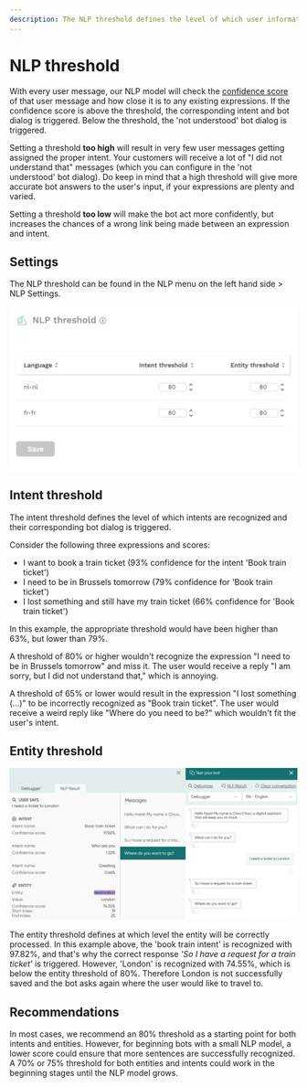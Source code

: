 ```yaml
---
description: The NLP threshold defines the level of which user information is understood
---
```


# NLP threshold

With every user message, our NLP model will check the [confidence score ](https://docs.chatlayer.ai/understanding-users/natural-language-processing-nlp)of that user message and how close it is to any existing expressions. If the confidence score is above the threshold, the corresponding intent and bot dialog is triggered. Below the threshold, the 'not understood' bot dialog is triggered.

Setting a threshold **too high** will result in very few user messages getting assigned the proper intent. Your customers will receive a lot of "I did not understand that" messages (which you can configure in the 'not understood' bot dialog). Do keep in mind that a high threshold will give more accurate bot answers to the user's input, if your expressions are plenty and varied.

Setting a threshold **too low** will make the bot act more confidently, but increases the chances of a wrong link being made between an expression and intent.

## Settings

The NLP threshold can be found in the NLP menu on the left hand side > NLP Settings.&#x20;



![](<../../.gitbook/assets/image (197).png>)

## Intent threshold

The intent threshold defines the level of which intents are recognized and their corresponding bot dialog is triggered.

Consider the following three expressions and scores:

* I want to book a train ticket (93% confidence for the intent 'Book train ticket')
* I need to be in Brussels tomorrow (79% confidence for 'Book train ticket')
* I lost something and still have my train ticket (66% confidence for 'Book train ticket')

In this example, the appropriate threshold would have been higher than 63%, but lower than 79%.

A threshold of 80% or higher wouldn't recognize the expression "I need to be in Brussels tomorrow" and miss it. The user would receive a reply "I am sorry, but I did not understand that," which is annoying.

A threshold of 65% or lower would result in the expression "I lost something (...)" to be incorrectly recognized as "Book train ticket". The user would receive a weird reply like "Where do you need to be?" which wouldn't fit the user's intent.



## Entity threshold

![An example where the entity 'London' is recognized with 74.55%](<../../.gitbook/assets/image (684).png>)

The entity threshold defines at which level the entity will be correctly processed. In this example above, the 'book train intent' is recognized with 97.82%, and that's why the correct response _'So I have a request for a train ticket'_ is triggered. However, 'London' is recognized with 74.55%, which is below the entity threshold of 80%. Therefore London is not successfully saved and the bot asks again where the user would like to travel to.

## Recommendations

In most cases, we recommend an 80% threshold as a starting point for both intents and entities. However, for beginning bots with a small NLP model, a lower score could ensure that more sentences are successfully recognized. A 70% or 75% threshold for both entities and intents could work in the beginning stages until the NLP model grows.
